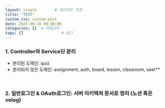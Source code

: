 ```yaml
---
layout: single        # 레이아웃 지정
title: "TEST"
custom_css: custom-post
date: 2025-08-18 00:00:00
categories: []  # 카테고리
tags: []                 # 태그
---
```


### 1.  Controller와 Service단 분리
- 분리된 도메인: quiz
- 분리되지 않은 도메인: assignment, auth, board, lesson, classroom, user**

<br>

### 2. 일반로그인 & OAuth로그인: 서버 아키텍쳐 문서로 정리 (노션 혹은 velog)